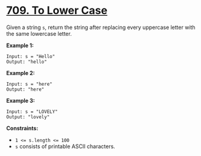 # [709. To Lower Case](https://leetcode.com/problems/to-lower-case/description/?envType=study-plan-v2&envId=programming-skills)

Given a string `s`, return the string after replacing every uppercase letter with the same lowercase letter.

**Example 1:** 

```
Input: s = "Hello"
Output: "hello"
```

**Example 2:** 

```
Input: s = "here"
Output: "here"
```

**Example 3:** 

```
Input: s = "LOVELY"
Output: "lovely"
```

**Constraints:** 

- `1 <= s.length <= 100`
- `s` consists of printable ASCII characters.